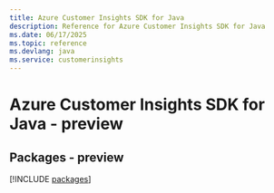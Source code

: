 ```yaml
---
title: Azure Customer Insights SDK for Java
description: Reference for Azure Customer Insights SDK for Java
ms.date: 06/17/2025
ms.topic: reference
ms.devlang: java
ms.service: customerinsights
---
```

# Azure Customer Insights SDK for Java - preview
## Packages - preview
[!INCLUDE [packages](customer-insights-index.md)]